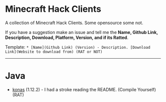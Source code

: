 # Minecraft Hack Clients
A collection of Minecraft Hack Clients. Some opensource some not.

If you have a suggestion make an issue and tell me the **Name, Github Link, Description, Download, Platform, Version, and if its Ratted**.


Template: `* [Name](Github Link) (Version) - Description. [Download Link](Website to download from) (RAT or NOT)`

-------

# Java

* [konas](https://github.com/trapaholics/konas) (1.12.2) - I had a stroke reading the README. (Compile Yourself) (RAT)
